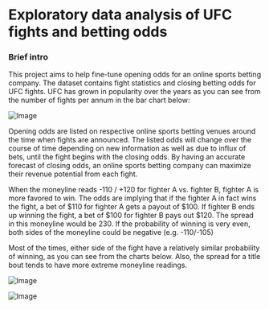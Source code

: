# Exploratory data analysis of UFC fights and betting odds

### Brief intro
This project aims to help fine-tune opening odds for an online sports betting company. The dataset contains fight statistics and closing betting odds for UFC fights. UFC has grown in popularity over the years as you can see from the number of fights per annum in the bar chart below:

![Image](https://github.com/nkim500/Metis_Projects/blob/main/03%20Business/support/fight_freq_pa.png?raw=true)



Opening odds are listed on respective online sports betting venues around the time when fights are announced. The listed odds will change over the course of time depending on new information as well as due to influx of bets, until the fight begins with the closing odds. By having an accurate forecast of closing odds, an online sports betting company can maximize their revenue potential from each fight.

When the moneyline reads -110 / +120 for fighter A vs. fighter B, fighter A is more favored to win. The odds are implying that if the fighter A in fact wins the fight, a bet of $110 for fighter A gets a payout of $100. If fighter B ends up winning the fight, a bet of $100 for fighter B pays out $120. The spread in this moneyline would be 230. If the probability of winning is very even, both sides of the moneyline could be negative (e.g. -110/-105)

Most of the times, either side of the fight have a relatively similar probability of winning, as you can see from the charts below. Also, the spread for a title bout tends to have more extreme moneyline readings.

![Image](https://github.com/nkim500/Metis_Projects/blob/main/03%20Business/support/Dashboard%201.png?raw=true)

![Image](https://github.com/nkim500/Metis_Projects/blob/main/03%20Business/support/Dashboard%203.PNG?raw=true)


